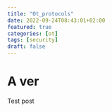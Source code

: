 ```yaml
---
title: "Ot_protocols"
date: 2022-09-24T08:43:01+02:00
featured: true
categories: [ot]
tags: [security]
draft: false
---
```


# A ver
Test post